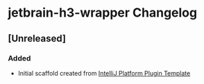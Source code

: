 <!-- Keep a Changelog guide -> https://keepachangelog.com -->

# jetbrain-h3-wrapper Changelog

## [Unreleased]
### Added
- Initial scaffold created from [IntelliJ Platform Plugin Template](https://github.com/JetBrains/intellij-platform-plugin-template)
